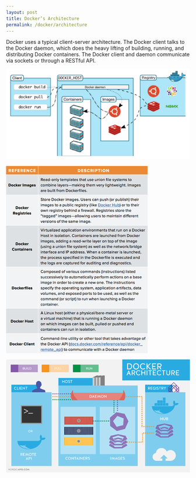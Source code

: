 ```yaml
---
layout: post
title: Docker’s Architecture
permalink: /docker/architecture
---
```


Docker uses a typical client-server architecture. The Docker client talks to the Docker daemon, which does the heavy lifting of building, running, and distributing Docker containers. The Docker client and daemon communicate via sockets or through a RESTful API.

![](https://github.com/arpit04tripathi/files-cdn/raw/cdn/webservices/docker/docker-architecture-2.png)

![](https://github.com/arpit04tripathi/files-cdn/raw/cdn/webservices/docker/docker-components.png)

![](https://github.com/arpit04tripathi/files-cdn/raw/cdn/webservices/docker/docker-architecture.png)
